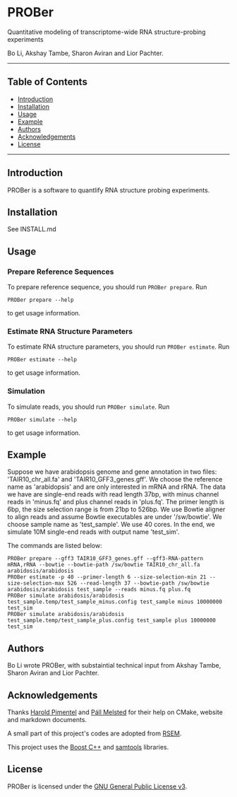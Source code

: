 # PROBer

Quantitative modeling of transcriptome-wide RNA structure-probing experiments 

Bo Li, Akshay Tambe, Sharon Aviran and Lior Pachter.

* * *

Table of Contents
-----------------

* [Introduction](#introduction)
* [Installation](#install)
* [Usage](#usage)
* [Example](#example)
* [Authors](#authors)
* [Acknowledgements](#acknowledgements)
* [License](#license)

* * *

## <a name="introduction"></a> Introduction

PROBer is a software to quantlify RNA structure probing experiments.

## <a name="install"></a> Installation

See INSTALL.md

## <a name="usage"></a> Usage

### Prepare Reference Sequences

To prepare reference sequence, you should run
`PROBer prepare`. Run

```
PROBer prepare --help
```

to get usage information.

### Estimate RNA Structure Parameters

To estimate RNA structure parameters, you should run
`PROBer estimate`. Run

```
PROBer estimate --help
```

to get usage information.

### Simulation

To simulate reads, you should run `PROBer simulate`. Run

```
PROBer simulate --help
```

to get usage information.

## <a name="example"></a> Example

Suppose we have arabidopsis genome and gene annotation in two files:
'TAIR10_chr_all.fa' and 'TAIR10_GFF3_genes.gff'. We choose the
reference name as 'arabidopsis' and are only interested in mRNA and
rRNA. The data we have are single-end reads with read length 37bp,
with minus channel reads in 'minus.fq' and plus channel reads in
'plus.fq'. The primer length is 6bp, the size selection range is from
21bp to 526bp. We use Bowtie aligner to align reads and assume Bowtie
executables are under '/sw/bowtie'. We choose sample name as
'test_sample'. We use 40 cores. In the end, we simulate 10M single-end
reads with output name 'test_sim'.

The commands are listed below:

```
PROBer prepare --gff3 TAIR10_GFF3_genes.gff --gff3-RNA-pattern mRNA,rRNA --bowtie --bowtie-path /sw/bowtie TAIR10_chr_all.fa arabidosis/arabidosis
PROBer estimate -p 40 --primer-length 6 --size-selection-min 21 --size-selection-max 526 --read-length 37 --bowtie-path /sw/bowtie arabidosis/arabidosis test_sample --reads minus.fq plus.fq
PROBer simulate arabidosis/arabidosis test_sample.temp/test_sample_minus.config test_sample minus 10000000 test_sim
PROBer simulate arabidosis/arabidosis test_sample.temp/test_sample_plus.config test_sample plus 10000000 test_sim
```

## <a name="authors"></a> Authors

Bo Li wrote PROBer, with substaintial technical input from Akshay
Tambe, Sharon Aviran and Lior Pachter.

## <a name="acknowledgements"></a> Acknowledgements

Thanks [Harold Pimentel](http://www.cs.berkeley.edu/~pimentel/) and
[P&aacute;ll Melsted](https://notendur.hi.is/pmelsted/) for their help
on CMake, website and markdown documents.

A small part of this project's codes are adopted from
[RSEM](http://deweylab.biostat.wisc.edu/rsem).

This project uses the
[Boost C++](http://www.boost.org) and
[samtools](http://samtools.sourceforge.net) libraries.

## <a name="license"></a> License

PROBer is licensed under the [GNU General Public License
v3](http://www.gnu.org/licenses/gpl-3.0.html).
